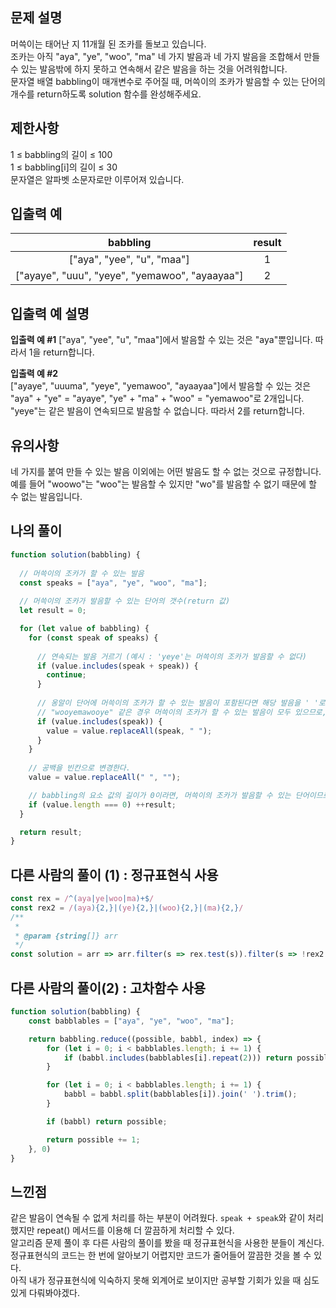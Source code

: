 ## 문제 설명
머쓱이는 태어난 지 11개월 된 조카를 돌보고 있습니다.  
조카는 아직 "aya", "ye", "woo", "ma" 네 가지 발음과 네 가지 발음을 조합해서 만들 수 있는 발음밖에 하지 못하고 연속해서 같은 발음을 하는 것을 어려워합니다.  
문자열 배열 babbling이 매개변수로 주어질 때, 머쓱이의 조카가 발음할 수 있는 단어의 개수를 return하도록 solution 함수를 완성해주세요.  

## 제한사항
1 ≤ babbling의 길이 ≤ 100  
1 ≤ babbling[i]의 길이 ≤ 30  
문자열은 알파벳 소문자로만 이루어져 있습니다.  

## 입출력 예
|babbling|	result|
|:-:|:-:|
|["aya", "yee", "u", "maa"]|	1|
|["ayaye", "uuu", "yeye", "yemawoo", "ayaayaa"] |	2|

## 입출력 예 설명

**입출력 예 #1**
["aya", "yee", "u", "maa"]에서 발음할 수 있는 것은 "aya"뿐입니다. 따라서 1을 return합니다.  

**입출력 예 #2**  
["ayaye", "uuuma", "yeye", "yemawoo", "ayaayaa"]에서 발음할 수 있는 것은 "aya" + "ye" = "ayaye", "ye" + "ma" + "woo" = "yemawoo"로 2개입니다.  
"yeye"는 같은 발음이 연속되므로 발음할 수 없습니다. 따라서 2를 return합니다.

## 유의사항
네 가지를 붙여 만들 수 있는 발음 이외에는 어떤 발음도 할 수 없는 것으로 규정합니다.  
예를 들어 "woowo"는 "woo"는 발음할 수 있지만 "wo"를 발음할 수 없기 때문에 할 수 없는 발음입니다.

## 나의 풀이
```javascript
function solution(babbling) {
  
  // 머쓱이의 조카가 할 수 있는 발음
  const speaks = ["aya", "ye", "woo", "ma"];
  
  // 머쓱이의 조카가 발음할 수 있는 단어의 갯수(return 값)
  let result = 0;

  for (let value of babbling) {
    for (const speak of speaks) {
    
      // 연속되는 발음 거르기 (예시 : 'yeye'는 머쓱이의 조카가 발음할 수 없다)
      if (value.includes(speak + speak)) {
        continue;
      }
  
      // 옹알이 단어에 머쓱이의 조카가 할 수 있는 발음이 포함된다면 해당 발음을 ' '로 변환한다.
      // "wooyemawooye" 같은 경우 머쓱이의 조카가 할 수 있는 발음이 모두 있으므로, 결과적으로 "     " 로 변환된다.
      if (value.includes(speak)) {
        value = value.replaceAll(speak, " ");
      }
    }
    
    // 공백을 빈칸으로 변경한다.
    value = value.replaceAll(" ", "");

    // babbling의 요소 값의 길이가 0이라면, 머쓱이의 조카가 발음할 수 있는 단어이므로 result의 값을 1씩 더한다.
    if (value.length === 0) ++result;
  }

  return result;
}
```

## 다른 사람의 풀이 (1) : 정규표현식 사용
```javascript
const rex = /^(aya|ye|woo|ma)+$/
const rex2 = /(aya){2,}|(ye){2,}|(woo){2,}|(ma){2,}/
/**
 *
 * @param {string[]} arr
 */
const solution = arr => arr.filter(s => rex.test(s)).filter(s => !rex2.test(s)).length
```

## 다른 사람의 풀이(2) : 고차함수 사용
```javascript
function solution(babbling) {
    const babblables = ["aya", "ye", "woo", "ma"];

    return babbling.reduce((possible, babbl, index) => {
        for (let i = 0; i < babblables.length; i += 1) {
            if (babbl.includes(babblables[i].repeat(2))) return possible;
        }

        for (let i = 0; i < babblables.length; i += 1) {
            babbl = babbl.split(babblables[i]).join(' ').trim();
        }

        if (babbl) return possible;

        return possible += 1;
    }, 0)
}
```


## 느낀점
같은 발음이 연속될 수 없게 처리를 하는 부분이 어려웠다. `speak + speak`와 같이 처리했지만 repeat() 메서드를 이용해 더 깔끔하게 처리할 수 있다.  
알고리즘 문제 풀이 후 다른 사람의 풀이를 봤을 때 정규표현식을 사용한 분들이 계신다. 정규표현식의 코드는 한 번에 알아보기 어렵지만 코드가 줄어들어 깔끔한 것을 볼 수 있다.  
아직 내가 정규표현식에 익숙하지 못해 외계어로 보이지만 공부할 기회가 있을 때 심도 있게 다뤄봐야겠다.
